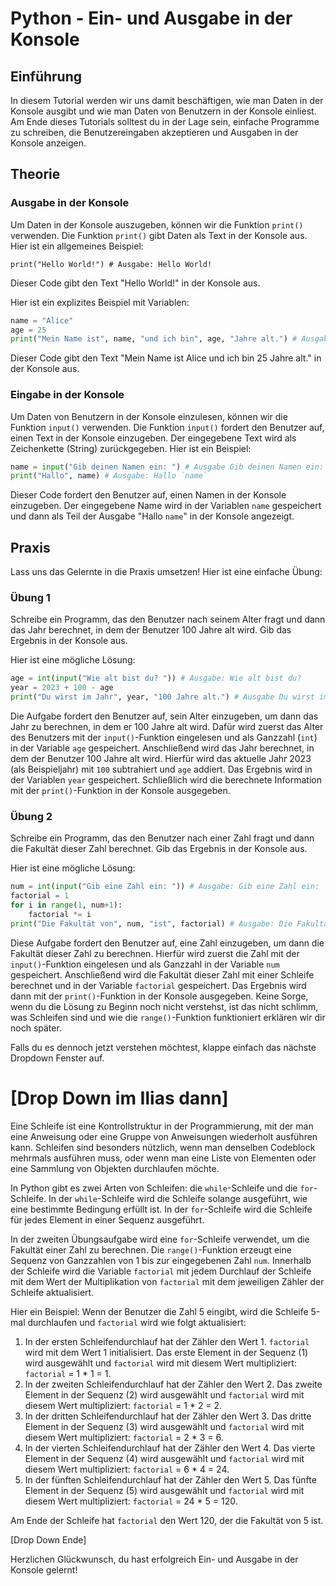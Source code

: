 # Python - Ein- und Ausgabe in der Konsole

## Einführung
In diesem Tutorial werden wir uns damit beschäftigen, wie man Daten in der Konsole ausgibt und wie man Daten von Benutzern in der Konsole einliest. Am Ende dieses Tutorials solltest du in der Lage sein, einfache Programme zu schreiben, die Benutzereingaben akzeptieren und Ausgaben in der Konsole anzeigen. 

## Theorie

### Ausgabe in der Konsole
Um Daten in der Konsole auszugeben, können wir die Funktion `print()` verwenden. Die Funktion `print()` gibt Daten als Text in der Konsole aus. Hier ist ein allgemeines Beispiel:

```
print("Hello World!") # Ausgabe: Hello World!
```

Dieser Code gibt den Text "Hello World!" in der Konsole aus.

Hier ist ein explizites Beispiel mit Variablen:

```python
name = "Alice"
age = 25
print("Mein Name ist", name, "und ich bin", age, "Jahre alt.") # Ausgabe: Mein Name ist Alice und ich bin 25 Jahre alt
```

Dieser Code gibt den Text "Mein Name ist Alice und ich bin 25 Jahre alt." in der Konsole aus.

### Eingabe in der Konsole
Um Daten von Benutzern in der Konsole einzulesen, können wir die Funktion `input()` verwenden. Die Funktion `input()` fordert den Benutzer auf, einen Text in der Konsole einzugeben. Der eingegebene Text wird als Zeichenkette (String) zurückgegeben. Hier ist ein Beispiel:

```python
name = input("Gib deinen Namen ein: ") # Ausgabe Gib deinen Namen ein:
print("Hallo", name) # Ausgabe: Hallo `name`
```

Dieser Code fordert den Benutzer auf, einen Namen in der Konsole einzugeben. Der eingegebene Name wird in der Variablen `name` gespeichert und dann als Teil der Ausgabe "Hallo `name`" in der Konsole angezeigt.

## Praxis
Lass uns das Gelernte in die Praxis umsetzen! Hier ist eine einfache Übung:

### Übung 1
Schreibe ein Programm, das den Benutzer nach seinem Alter fragt und dann das Jahr berechnet, in dem der Benutzer 100 Jahre alt wird. Gib das Ergebnis in der Konsole aus.

Hier ist eine mögliche Lösung:

```python
age = int(input("Wie alt bist du? ")) # Ausgabe: Wie alt bist du?
year = 2023 + 100 - age
print("Du wirst im Jahr", year, "100 Jahre alt.") # Ausgabe Du wirst im Jahr `year` 100 Jahre alt.
```
Die Aufgabe fordert den Benutzer auf, sein Alter einzugeben, um dann das Jahr zu berechnen, in dem er 100 Jahre alt wird. Dafür wird zuerst das Alter des Benutzers mit der `input()`-Funktion eingelesen und als Ganzzahl (`int`) in der Variable `age` gespeichert. Anschließend wird das Jahr berechnet, in dem der Benutzer 100 Jahre alt wird. Hierfür wird das aktuelle Jahr 2023 (als Beispieljahr) mit `100` subtrahiert und `age` addiert. Das Ergebnis wird in der Variablen `year` gespeichert. Schließlich wird die berechnete Information mit der `print()`-Funktion in der Konsole ausgegeben. 

### Übung 2
Schreibe ein Programm, das den Benutzer nach einer Zahl fragt und dann die Fakultät dieser Zahl berechnet. Gib das Ergebnis in der Konsole aus.

Hier ist eine mögliche Lösung:

```python
num = int(input("Gib eine Zahl ein: ")) # Ausgabe: Gib eine Zahl ein:
factorial = 1
for i in range(1, num+1):
    factorial *= i
print("Die Fakultät von", num, "ist", factorial) # Ausgabe: Die Fakultät von `num` ist `factorial`
```
Diese Aufgabe fordert den Benutzer auf, eine Zahl einzugeben, um dann die Fakultät dieser Zahl zu berechnen. Hierfür wird zuerst die Zahl mit der `input()`-Funktion eingelesen und als Ganzzahl in der Variable `num` gespeichert. Anschließend wird die Fakultät dieser Zahl mit einer Schleife berechnet und in der Variable `factorial` gespeichert. Das Ergebnis wird dann mit der `print()`-Funktion in der Konsole ausgegeben.
Keine Sorge, wenn du die Lösung zu Beginn noch nicht verstehst, ist das nicht schlimm, was Schleifen sind und wie die `range()`-Funktion funktioniert erklären wir dir noch später.

Falls du es dennoch jetzt verstehen möchtest, klappe einfach das nächste Dropdown Fenster auf.

# [Drop Down im Ilias dann]

Eine Schleife ist eine Kontrollstruktur in der Programmierung, mit der man eine Anweisung oder eine Gruppe von Anweisungen wiederholt ausführen kann. Schleifen sind besonders nützlich, wenn man denselben Codeblock mehrmals ausführen muss, oder wenn man eine Liste von Elementen oder eine Sammlung von Objekten durchlaufen möchte.

In Python gibt es zwei Arten von Schleifen: die `while`-Schleife und die `for`-Schleife. In der `while`-Schleife wird die Schleife solange ausgeführt, wie eine bestimmte Bedingung erfüllt ist. In der `for`-Schleife wird die Schleife für jedes Element in einer Sequenz ausgeführt.

In der zweiten Übungsaufgabe wird eine `for`-Schleife verwendet, um die Fakultät einer Zahl zu berechnen. Die `range()`-Funktion erzeugt eine Sequenz von Ganzzahlen von 1 bis zur eingegebenen Zahl `num`. Innerhalb der Schleife wird die Variable `factorial` mit jedem Durchlauf der Schleife mit dem Wert der Multiplikation von `factorial` mit dem jeweiligen Zähler der Schleife aktualisiert.

Hier ein Beispiel: Wenn der Benutzer die Zahl 5 eingibt, wird die Schleife 5-mal durchlaufen und `factorial` wird wie folgt aktualisiert:

1. In der ersten Schleifendurchlauf hat der Zähler den Wert 1. `factorial` wird mit dem Wert 1 initialisiert. Das erste Element in der Sequenz (1) wird ausgewählt und `factorial` wird mit diesem Wert multipliziert: `factorial` = 1 * 1 = 1.
2. In der zweiten Schleifendurchlauf hat der Zähler den Wert 2. Das zweite Element in der Sequenz (2) wird ausgewählt und `factorial` wird mit diesem Wert multipliziert: `factorial` = 1 * 2 = 2.
3. In der dritten Schleifendurchlauf hat der Zähler den Wert 3. Das dritte Element in der Sequenz (3) wird ausgewählt und `factorial` wird mit diesem Wert multipliziert: `factorial` = 2 * 3 = 6.
4. In der vierten Schleifendurchlauf hat der Zähler den Wert 4. Das vierte Element in der Sequenz (4) wird ausgewählt und `factorial` wird mit diesem Wert multipliziert: `factorial` = 6 * 4 = 24.
5. In der fünften Schleifendurchlauf hat der Zähler den Wert 5. Das fünfte Element in der Sequenz (5) wird ausgewählt und `factorial` wird mit diesem Wert multipliziert: `factorial` = 24 * 5 = 120.

Am Ende der Schleife hat `factorial` den Wert 120, der die Fakultät von 5 ist.

[Drop Down Ende]


Herzlichen Glückwunsch, du hast erfolgreich Ein- und Ausgabe in der Konsole gelernt!